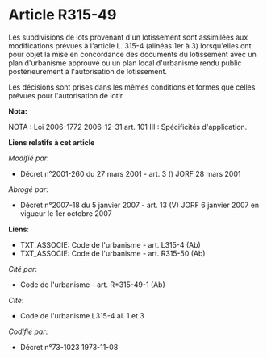 # Article R315-49

Les subdivisions de lots provenant d'un lotissement sont assimilées aux modifications prévues à l'article L. 315-4 (alinéas
1er à 3) lorsqu'elles ont pour objet la mise en concordance des documents du lotissement avec un plan d'urbanisme approuvé ou
un plan local d'urbanisme rendu public postérieurement à l'autorisation de lotissement.

Les décisions sont prises dans les mêmes conditions et formes que celles prévues pour l'autorisation de lotir.

**Nota:**

NOTA : Loi 2006-1772 2006-12-31 art. 101 III : Spécificités d'application.

**Liens relatifs à cet article**

_Modifié par_:

  - Décret n°2001-260 du 27 mars 2001 - art. 3 () JORF 28 mars 2001

_Abrogé par_:

  - Décret n°2007-18 du 5 janvier 2007 - art. 13 (V) JORF 6 janvier 2007 en vigueur le 1er octobre 2007

**Liens**:

  - TXT_ASSOCIE: Code de l'urbanisme - art. L315-4 (Ab)
  - TXT_ASSOCIE: Code de l'urbanisme - art. R315-50 (Ab)

_Cité par_:

  - Code de l'urbanisme - art. R*315-49-1 (Ab)

_Cite_:

  - Code de l'urbanisme L315-4 al. 1 et 3

_Codifié par_:

  - Décret n°73-1023 1973-11-08
